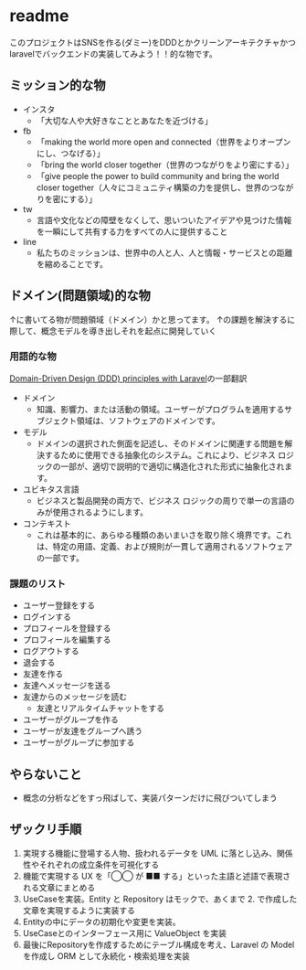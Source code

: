 # readme

このプロジェクトはSNSを作る(ダミー)をDDDとかクリーンアーキテクチャかつlaravelでバックエンドの実装してみよう！！的な物です。


## ミッション的な物

* インスタ
  * 「大切な人や大好きなこととあなたを近づける」
* fb
  * 「making the world more open and connected（世界をよりオープンにし、つなげる）」
  * 「bring the world closer together（世界のつながりをより密にする）」
  * 「give people the power to build community and bring the world closer together（人々にコミュニティ構築の力を提供し、世界のつながりを密にする）」
* tw
  * 言語や文化などの障壁をなくして、思いついたアイデアや見つけた情報を一瞬にして共有する力をすべての人に提供すること
* line
  * 私たちのミッションは、世界中の人と人、人と情報・サービスとの距離を縮めることです。

## ドメイン(問題領域)的な物

↑に書いてる物が問題領域（ドメイン）かと思ってます。
↑の課題を解決するに際して、概念モデルを導き出しそれを起点に開発していく

### 用語的な物

[Domain-Driven Design (DDD) principles with Laravel](https://content-garden.com/domain-driven-design-ddd-principles-with-laravel)の一部翻訳

* ドメイン
  * 知識、影響力、または活動の領域。ユーザーがプログラムを適用するサブジェクト領域は、ソフトウェアのドメインです。
* モデル
  * ドメインの選択された側面を記述し、そのドメインに関連する問題を解決するために使用できる抽象化のシステム。これにより、ビジネス ロジックの一部が、適切で説明的で適切に構造化された形式に抽象化されます。
* ユビキタス言語
  * ビジネスと製品開発の両方で、ビジネス ロジックの周りで単一の言語のみが使用されるようにします。
* コンテキスト
  * これは基本的に、あらゆる種類のあいまいさを取り除く境界です。これは、特定の用語、定義、および規則が一貫して適用されるソフトウェアの一部です。

### 課題のリスト

* ユーザー登録をする
* ログインする
* プロフィールを登録する
* プロフィールを編集する
* ログアウトする
* 退会する
* 友達を作る
* 友達へメッセージを送る
* 友達からのメッセージを読む
  * 友達とリアルタイムチャットをする
* ユーザーがグループを作る
* ユーザーが友達をグループへ誘う
* ユーザーがグループに参加する

## やらないこと

* 概念の分析などをすっ飛ばして、実装パターンだけに飛びついてしまう

## ザックリ手順

1. 実現する機能に登場する人物、扱われるデータを UML に落とし込み、関係性やそれぞれの成立条件を可視化する
2. 機能で実現する UX を「◯◯ が ■■ する」といった主語と述語で表現される文章にまとめる
3. UseCaseを実装。Entity と Repository はモックで、あくまで 2. で作成した文章を実現するように実装する
4. Entityの中にデータの初期化や変更を実装。
5. UseCaseとのインターフェース用に ValueObject を実装
6. 最後にRepositoryを作成するためにテーブル構成を考え、Laravel の Model を作成し ORM として永続化・検索処理を実装

